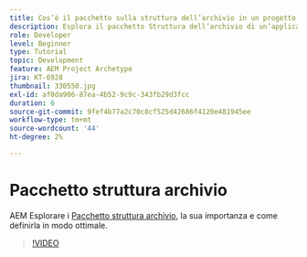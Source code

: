 ```yaml
---
title: Cos’è il pacchetto sulla struttura dell’archivio in un progetto AEM?
description: Esplora il pacchetto Struttura dell’archivio di un’applicazione AEM, la sua importanza e come definirlo correttamente.
role: Developer
level: Beginner
type: Tutorial
topic: Development
feature: AEM Project Archetype
jira: KT-6928
thumbnail: 330550.jpg
exl-id: af0da906-87ea-4b52-9c9c-343fb29d3fcc
duration: 6
source-git-commit: 9fef4b77a2c70c8cf525d42686f4120e481945ee
workflow-type: tm+mt
source-wordcount: '44'
ht-degree: 2%

---
```


# Pacchetto struttura archivio

AEM Esplorare i [Pacchetto struttura archivio](https://experienceleague.adobe.com/docs/experience-manager-cloud-service/implementing/developing/repository-structure-package.html?lang=it), la sua importanza e come definirla in modo ottimale.

>[!VIDEO](https://video.tv.adobe.com/v/330550?quality=12&learn=on)
